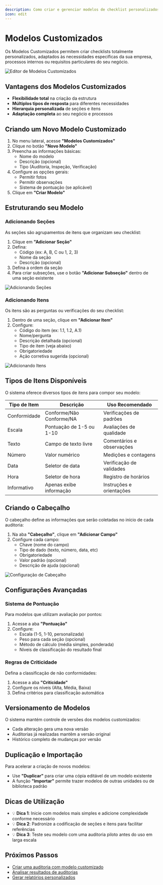 ```yaml
---
description: Como criar e gerenciar modelos de checklist personalizados para suas necessidades específicas
icon: edit
---
```


# Modelos Customizados

Os Modelos Customizados permitem criar checklists totalmente personalizados, adaptados às necessidades específicas da sua empresa, processos internos ou requisitos particulares do seu negócio.

![Editor de Modelos Customizados](/images/editor-modelos-customizados.png)

## Vantagens dos Modelos Customizados

- **Flexibilidade total** na criação da estrutura
- **Múltiplos tipos de resposta** para diferentes necessidades
- **Hierarquia personalizada** de seções e itens
- **Adaptação completa** ao seu negócio e processos

## Criando um Novo Modelo Customizado

1. No menu lateral, acesse **"Modelos Customizados"**
2. Clique no botão **"Novo Modelo"**
3. Preencha as informações básicas:
   - Nome do modelo
   - Descrição (opcional)
   - Tipo (Auditoria, Inspeção, Verificação)
4. Configure as opções gerais:
   - Permitir fotos
   - Permitir observações
   - Sistema de pontuação (se aplicável)
5. Clique em **"Criar Modelo"**

## Estruturando seu Modelo

### Adicionando Seções

As seções são agrupamentos de itens que organizam seu checklist:

1. Clique em **"Adicionar Seção"**
2. Defina:
   - Código (ex: A, B, C ou 1, 2, 3)
   - Nome da seção
   - Descrição (opcional)
3. Defina a ordem da seção
4. Para criar subseções, use o botão **"Adicionar Subseção"** dentro de uma seção existente

![Adicionando Seções](/images/adicionar-secoes.png)

### Adicionando Itens

Os itens são as perguntas ou verificações do seu checklist:

1. Dentro de uma seção, clique em **"Adicionar Item"**
2. Configure:
   - Código do item (ex: 1.1, 1.2, A.1)
   - Nome/pergunta
   - Descrição detalhada (opcional)
   - Tipo de item (veja abaixo)
   - Obrigatoriedade
   - Ação corretiva sugerida (opcional)

![Adicionando Itens](/images/adicionar-itens.png)

## Tipos de Itens Disponíveis

O sistema oferece diversos tipos de itens para compor seu modelo:

| Tipo de Item | Descrição | Uso Recomendado |
|--------------|-----------|-----------------|
| Conformidade | Conforme/Não Conforme/NA | Verificações de padrões |
| Escala | Pontuação de 1-5 ou 1-10 | Avaliações de qualidade |
| Texto | Campo de texto livre | Comentários e observações |
| Número | Valor numérico | Medições e contagens |
| Data | Seletor de data | Verificação de validades |
| Hora | Seletor de hora | Registro de horários |
| Informativo | Apenas exibe informação | Instruções e orientações |

## Criando o Cabeçalho

O cabeçalho define as informações que serão coletadas no início de cada auditoria:

1. Na aba **"Cabeçalho"**, clique em **"Adicionar Campo"**
2. Configure cada campo:
   - Chave (nome do campo)
   - Tipo de dado (texto, número, data, etc)
   - Obrigatoriedade
   - Valor padrão (opcional)
   - Descrição de ajuda (opcional)

![Configuração de Cabeçalho](/images/configuracao-cabecalho.png)

## Configurações Avançadas

### Sistema de Pontuação

Para modelos que utilizam avaliação por pontos:

1. Acesse a aba **"Pontuação"**
2. Configure:
   - Escala (1-5, 1-10, personalizada)
   - Peso para cada seção (opcional)
   - Método de cálculo (média simples, ponderada)
   - Níveis de classificação do resultado final

### Regras de Criticidade

Defina a classificação de não conformidades:

1. Acesse a aba **"Criticidade"**
2. Configure os níveis (Alta, Média, Baixa)
3. Defina critérios para classificação automática

## Versionamento de Modelos

O sistema mantém controle de versões dos modelos customizados:

- Cada alteração gera uma nova versão
- Auditorias já realizadas mantêm a versão original
- Histórico completo de mudanças por versão

## Duplicação e Importação

Para acelerar a criação de novos modelos:

- Use **"Duplicar"** para criar uma cópia editável de um modelo existente
- A função **"Importar"** permite trazer modelos de outras unidades ou de biblioteca padrão

## Dicas de Utilização

- 💡 **Dica 1**: Inicie com modelos mais simples e adicione complexidade conforme necessário
- 💡 **Dica 2**: Padronize a codificação de seções e itens para facilitar referências
- 💡 **Dica 3**: Teste seu modelo com uma auditoria piloto antes do uso em larga escala

## Próximos Passos

- [Criar uma auditoria com modelo customizado](/auditorias/web/nova-auditoria.md)
- [Analisar resultados de auditorias](/auditorias/web/visualizar-auditorias.md)
- [Gerar relatórios personalizados](/auditorias/web/visualizar-relatorios.md)
